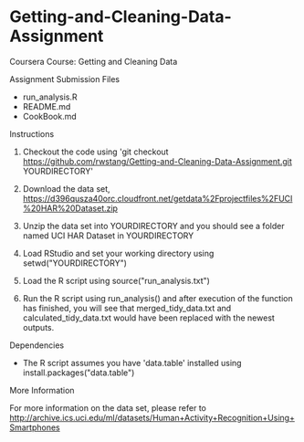 # Getting-and-Cleaning-Data-Assignment

Coursera Course: Getting and Cleaning Data

Assignment Submission Files

  - run_analysis.R
  - README.md
  - CookBook.md

Instructions

  1. Checkout the code using 'git checkout https://github.com/rwstang/Getting-and-Cleaning-Data-Assignment.git YOURDIRECTORY'

  2. Download the data set, https://d396qusza40orc.cloudfront.net/getdata%2Fprojectfiles%2FUCI%20HAR%20Dataset.zip

  3. Unzip the data set into YOURDIRECTORY and you should see a folder named UCI HAR Dataset in YOURDIRECTORY

  4. Load RStudio and set your working directory using setwd("YOURDIRECTORY")

  5. Load the R script using source("run_analysis.txt")

  6. Run the R script using run_analysis() and after execution of the function has finished, you will see that merged_tidy_data.txt and calculated_tidy_data.txt would have been replaced with the newest outputs.

Dependencies

  - The R script assumes you have 'data.table' installed using install.packages("data.table")

More Information

For more information on the data set, please refer to http://archive.ics.uci.edu/ml/datasets/Human+Activity+Recognition+Using+Smartphones